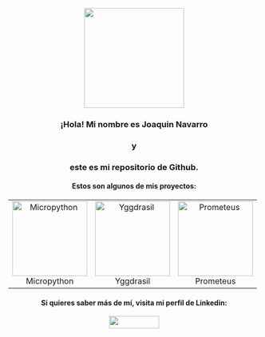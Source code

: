 <p align="center">
  <img src="https://github.com/jnavarromarti/images/blob/main/img1.jpeg" width="200" align="center">
</p> 
<h3 align="center">¡Hola! Mi nombre es Joaquin Navarro</h3>
<h3 align="center">y</h3>
<h3 align="center">este es mi repositorio de Github.</h3>

<h4 align="center">Estos son algunos de mis proyectos:</h4>

<table align="center">
  <tr>
    <td align="center">
      <a href="https://github.com/jnavarromarti/Micropython">
        <img src="path/to/your/private/image1.png" width="150" alt="Micropython">
      </a>
      <br>Micropython
    </td>
    <td align="center">
      <a href="https://github.com/jnavarromarti/Micropython">
        <img src="path/to/your/private/image2.png" width="150" alt="Yggdrasil">
      </a>
      <br>Yggdrasil
    </td>
    <td align="center">
      <a href="https://github.com/jnavarromarti/Micropython">
        <img src="path/to/your/private/image3.png" width="150" alt="Prometeus">
      </a>
      <br>Prometeus
    </td>
  </tr>
</table>

<h4 align="center">Si quieres saber más de mí, visita mi perfil de Linkedin:</h4>

<p align="center">
  <a href="https://www.linkedin.com/in/ximo-navarro-mart%C3%AD-823995214/">
    <img src="https://upload.wikimedia.org/wikipedia/commons/thumb/a/aa/LinkedIn_2021.svg/1920px-LinkedIn_2021.svg.png" height="25px" width="100px">
  </a>
</p>
